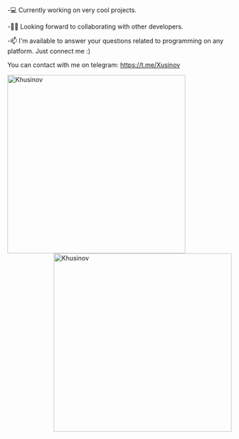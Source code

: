 -💻 Currently working on very cool projects. 

-✌🏻  Looking forward to collaborating with other developers.

-📫 I'm available to answer your questions related to programming on any platform. Just connect me :)

  You can contact with me on telegram: https://t.me/Xusinov 
<!---
Khusinov/Khusinov is a ✨ special ✨ repository because its `README.md` (this file) appears on your GitHub profile.
You can click the Preview link to take a look at your changes.
--->

<img width="400" align="left" src="https://github-readme-stats.vercel.app/api?username=Khusinov&theme=github_dark&show_icons=true&locale=en" alt="Khusinov" />
<img width="400" align="right" src="https://github-readme-streak-stats.herokuapp.com?user=Khusinov&theme=tokyonight_duo&hide_border=true" alt="Khusinov" />

